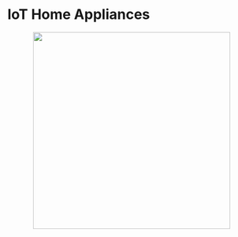 # IoT Home Appliances

<div style="text-align: center">
<img height="400px" src="https://raw.githubusercontent.com/alsk1369854/IoT_Home_Appliances/master/images/Demo.gif"/>
</div>